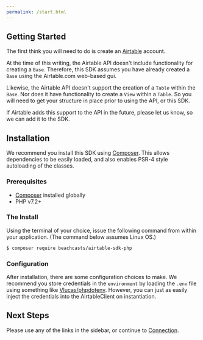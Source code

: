 ```yaml
---
permalink: /start.html
---
```


## Getting Started

The first think you will need to do is create an [Airtable](https://airtable.com) account.

At the time of this writing, the Airtable API doesn't include functionality for creating a `Base`. Therefore, this SDK assumes you have already created a `Base` using the Airtable.com web-based gui.

Likewise, the Airtable API doesn't support the creation of a `Table` within the `Base`. Nor does it have functionality to create a `View` within a `Table`. So you will need to get your structure in place prior to using the API, or this SDK.

If Airtable adds this support to the API in the future, please let us know, so we can add it to the SDK.

## Installation

We recommend you install this SDK using [Composer](https://getcomposer.org). This allows dependencies to be easily loaded, and also enables PSR-4 style autoloading of the classes.

### Prerequisites

* [Composer](https://getcomposer.org) installed globally
* PHP v7.2+

### The Install

Using the terminal of your choice, issue the following command from within your application. (The command below assumes Linux OS.)

``` bash
$ composer require beachcasts/airtable-sdk-php
```

### Configuration

After installation, there are some configuration choices to make. We recommend you store credentials in the `environment` by loading the `.env` file using something like [Vlucas/phpdotenv](https://packagist.org/packages/vlucas/phpdotenv). However, you can just as easily inject the credentials into the AirtableClient on instantiation.

## Next Steps

Please use any of the links in the sidebar, or continue to [Connection](connection.html).
